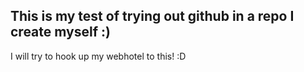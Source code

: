 ## This is my test of trying out github in a repo I create myself :)

I will try to hook up my webhotel to this! :D